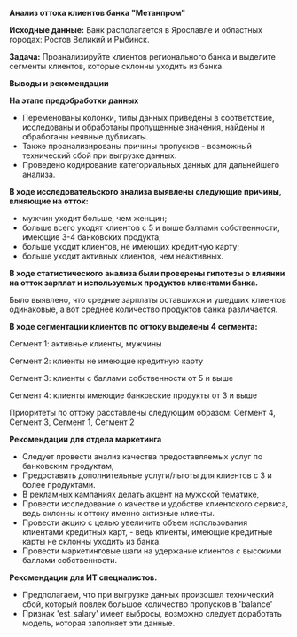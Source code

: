 **Анализ оттока клиентов банка "Метанпром"**

**Исходные данные:** Банк располагается в Ярославле и областных городах: Ростов Великий и Рыбинск.

**Задача:** Проанализируйте клиентов регионального банка и выделите сегменты клиентов, которые склонны уходить из банка.

**Выводы и рекомендации**

**На этапе предобработки данных**
- Переменованы колонки, типы данных приведены в соответствие, исследованы и обработаны пропущенные значения, найдены и обработаны неявные дубликаты.
- Также проанализированы причины пропусков - возможный технический сбой при выгрузке данных.
- Проведено кодирование категориальных данных для дальнейшего анализа.

**В ходе исследовательского анализа выявлены следующие причины, влияющие на отток:**
- мужчин уходит больше, чем женщин;
- больше всего уходят клиентов с 5 и выше баллами собственности, имеющие 3-4 банковских продукта;
- больше уходит клиентов, не имеющих кредитную карту;
- больше уходит активных клиентов, чем неактивных.

**В ходе статистического анализа были проверены гипотезы о влиянии на отток зарплат и используемых продуктов клиентами банка.**

Было выявлено, что средние зарплаты оставшихся и ушедших клиентов одинаковые, а вот среднее количество продуктов банка различается.

**В ходе сегментации клиентов по оттоку выделены 4 сегмента:**

Сегмент 1: активные клиенты, мужчины

Сегмент 2: клиенты не имеющие кредитную карту

Сегмент 3: клиенты с баллами собственности от 5 и выше

Сегмент 4: клиенты имеющие банковские продукты от 3 и выше

Приоритеты по оттоку расставлены следующим образом: Сегмент 4, Сегмент 3, Сегмент 1, Сегмент 2

**Рекомендации для отдела маркетинга**
- Следует провести анализ качества предоставляемых услуг по банковским продуктам,
- Предоставить дополнительные услуги/льготы для клиентов с 3 и более продуктами.
- В рекламных кампаниях делать акцент на мужской тематике,
- Провести исследование о качестве и удобстве клиентского сервиса, ведь склонны к оттоку именно активные клиенты.
- Провести акцию с целью увеличить объем использования клиентами кредитных карт, - ведь клиенты, имеющие кредитные карты не склонны уходить из банка.
- Провести маркетинговые шаги на удержание клиентов с высокими баллами собственности.

**Рекомендации для ИТ специалистов.**
- Предполагаем, что при выгрузке данных произошел технический сбой, который повлек большое количество пропусков в 'balance'
- Признак 'est_salary' имеет выбросы, возможно следует доработать модель, которая заполняет эти данные.
